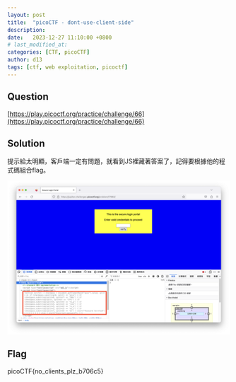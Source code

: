 ```yaml
---
layout: post
title:  "picoCTF - dont-use-client-side"
description: 
date:   2023-12-27 11:10:00 +0800
# last_modified_at:
categories: [CTF, picoCTF]
author: d13
tags: [ctf, web exploitation, picoctf]
---
```


## Question

[https://play.picoctf.org/practice/challenge/66](https://play.picoctf.org/practice/challenge/66)

## Solution

提示給太明顯，客戶端一定有問題，就看到JS裡藏著答案了，記得要根據他的程式碼組合flag。

![](/assets/img/dont-use-client-side_1.png)

## Flag

picoCTF{no_clients_plz_b706c5}